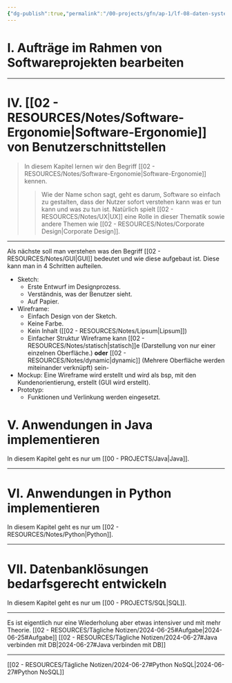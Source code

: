 ```yaml
---
{"dg-publish":true,"permalink":"/00-projects/gfn/ap-1/lf-08-daten-systemuebergreifend-bereitstellen/","tags":["GFN/LF08","code/java","inProgress"],"noteIcon":"","updated":"2024-08-17T23:55:08.213+02:00"}
---
```


# I. Aufträge im Rahmen von Softwareprojekten bearbeiten
___

# IV. [[02 - RESOURCES/Notes/Software-Ergonomie\|Software-Ergonomie]] von Benutzerschnittstellen
>In diesem Kapitel lernen wir den Begriff [[02 - RESOURCES/Notes/Software-Ergonomie\|Software-Ergonomie]] kennen.
>>Wie der Name schon sagt, geht es darum, Software so einfach zu gestalten, dass der Nutzer sofort verstehen kann was er tun kann und was zu tun ist. 
>>Natürlich spielt [[02 - RESOURCES/Notes/UX\|UX]] eine Rolle in dieser Thematik sowie andere Themen wie [[02 - RESOURCES/Notes/Corporate Design\|Corporate Design]].
___

Als nächste soll man verstehen was den Begriff [[02 - RESOURCES/Notes/GUI\|GUI]] bedeutet und wie diese aufgebaut ist. Diese kann man in 4 Schritten aufteilen.
- Sketch: 
	- Erste Entwurf im Designprozess.
	- Verständnis, was der Benutzer sieht.
	- Auf Papier.
- Wireframe: 
	- Einfach Design von der Sketch.
	- Keine Farbe.
	- Kein Inhalt ([[02 - RESOURCES/Notes/Lipsum\|Lipsum]])
	- Einfacher Struktur
	Wireframe kann [[02 - RESOURCES/Notes/statisch\|statisch]]e (Darstellung von nur einer einzelnen Oberfläche.) **oder** [[02 - RESOURCES/Notes/dynamic\|dynamic]] (Mehrere Oberfläche werden miteinander verknüpft) sein- 
- Mockup: Eine Wireframe wird erstellt und wird als bsp, mit den Kundenorientierung, erstellt (GUI wird erstellt).
- Prototyp: 
	-  Funktionen und Verlinkung werden eingesetzt.

# V. Anwendungen in Java implementieren
In diesem Kapitel geht es nur um [[00 - PROJECTS/Java\|Java]].
___


# VI. Anwendungen in Python implementieren
In diesem Kapitel geht es nur um [[02 - RESOURCES/Notes/Python\|Python]].
___
# VII. Datenbanklösungen bedarfsgerecht entwickeln
In diesem Kapitel geht es nur um [[00 - PROJECTS/SQL\|SQL]].
___

Es ist eigentlich nur eine Wiederholung aber etwas intensiver und mit mehr Theorie.
[[02 - RESOURCES/Tägliche Notizen/2024-06-25#Aufgabe\|2024-06-25#Aufgabe]]
[[02 - RESOURCES/Tägliche Notizen/2024-06-27#Java verbinden mit DB\|2024-06-27#Java verbinden mit DB]]

___
[[02 - RESOURCES/Tägliche Notizen/2024-06-27#Python NoSQL\|2024-06-27#Python NoSQL]]

